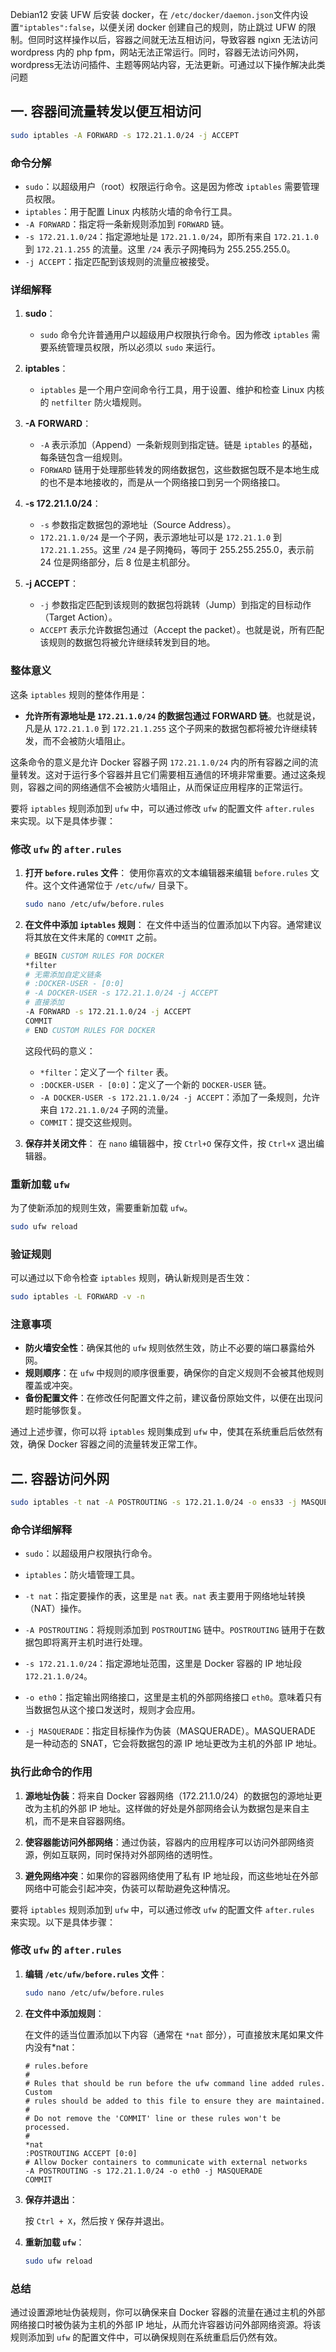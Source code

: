 Debian12 安装 UFW 后安装 docker，在 `/etc/docker/daemon.json`文件内设置`"iptables":false`，以便关闭 docker 创建自己的规则，防止跳过 UFW 的限制。但同时这样操作以后，容器之间就无法互相访问，导致容器 ngixn 无法访问 wordpress 内的 php fpm，网站无法正常运行。同时，容器无法访问外网，wordpress无法访问插件、主题等网站内容，无法更新。可通过以下操作解决此类问题

## 一. 容器间流量转发以便互相访问

```bash
sudo iptables -A FORWARD -s 172.21.1.0/24 -j ACCEPT
```

### 命令分解

- `sudo`：以超级用户（root）权限运行命令。这是因为修改 `iptables` 需要管理员权限。
- `iptables`：用于配置 Linux 内核防火墙的命令行工具。
- `-A FORWARD`：指定将一条新规则添加到 `FORWARD` 链。
- `-s 172.21.1.0/24`：指定源地址是 `172.21.1.0/24`，即所有来自 `172.21.1.0` 到 `172.21.1.255` 的流量。这里 `/24` 表示子网掩码为 255.255.255.0。
- `-j ACCEPT`：指定匹配到该规则的流量应被接受。

### 详细解释

1. **sudo**：
   - `sudo` 命令允许普通用户以超级用户权限执行命令。因为修改 `iptables` 需要系统管理员权限，所以必须以 `sudo` 来运行。

2. **iptables**：
   - `iptables` 是一个用户空间命令行工具，用于设置、维护和检查 Linux 内核的 `netfilter` 防火墙规则。

3. **-A FORWARD**：
   - `-A` 表示添加（Append）一条新规则到指定链。链是 `iptables` 的基础，每条链包含一组规则。
   - `FORWARD` 链用于处理那些转发的网络数据包，这些数据包既不是本地生成的也不是本地接收的，而是从一个网络接口到另一个网络接口。

4. **-s 172.21.1.0/24**：
   - `-s` 参数指定数据包的源地址（Source Address）。
   - `172.21.1.0/24` 是一个子网，表示源地址可以是 `172.21.1.0` 到 `172.21.1.255`。这里 `/24` 是子网掩码，等同于 255.255.255.0，表示前 24 位是网络部分，后 8 位是主机部分。

5. **-j ACCEPT**：
   - `-j` 参数指定匹配到该规则的数据包将跳转（Jump）到指定的目标动作（Target Action）。
   - `ACCEPT` 表示允许数据包通过（Accept the packet）。也就是说，所有匹配该规则的数据包将被允许继续转发到目的地。

### 整体意义

这条 `iptables` 规则的整体作用是：
- **允许所有源地址是 `172.21.1.0/24` 的数据包通过 FORWARD 链**。也就是说，凡是从 `172.21.1.0` 到 `172.21.1.255` 这个子网来的数据包都将被允许继续转发，而不会被防火墙阻止。

这条命令的意义是允许 Docker 容器子网 `172.21.1.0/24` 内的所有容器之间的流量转发。这对于运行多个容器并且它们需要相互通信的环境非常重要。通过这条规则，容器之间的网络通信不会被防火墙阻止，从而保证应用程序的正常运行。

要将 `iptables` 规则添加到 `ufw` 中，可以通过修改 `ufw` 的配置文件 `after.rules` 来实现。以下是具体步骤：

### 修改 `ufw` 的 `after.rules`

1. **打开 `before.rules` 文件**：
   使用你喜欢的文本编辑器来编辑 `before.rules` 文件。这个文件通常位于 `/etc/ufw/` 目录下。

   ```bash
   sudo nano /etc/ufw/before.rules
   ```

2. **在文件中添加 `iptables` 规则**：
   在文件中适当的位置添加以下内容。通常建议将其放在文件末尾的 `COMMIT` 之前。

   ```bash
   # BEGIN CUSTOM RULES FOR DOCKER
   *filter
   # 无需添加自定义链条
   # :DOCKER-USER - [0:0]
   # -A DOCKER-USER -s 172.21.1.0/24 -j ACCEPT
   # 直接添加
   -A FORWARD -s 172.21.1.0/24 -j ACCEPT
   COMMIT
   # END CUSTOM RULES FOR DOCKER
   ```

   这段代码的意义：
   - `*filter`：定义了一个 `filter` 表。
   - `:DOCKER-USER - [0:0]`：定义了一个新的 `DOCKER-USER` 链。
   - `-A DOCKER-USER -s 172.21.1.0/24 -j ACCEPT`：添加了一条规则，允许来自 `172.21.1.0/24` 子网的流量。
   - `COMMIT`：提交这些规则。

3. **保存并关闭文件**：
   在 `nano` 编辑器中，按 `Ctrl+O` 保存文件，按 `Ctrl+X` 退出编辑器。

### 重新加载 `ufw`

为了使新添加的规则生效，需要重新加载 `ufw`。

```bash
sudo ufw reload
```

### 验证规则

可以通过以下命令检查 `iptables` 规则，确认新规则是否生效：

```bash
sudo iptables -L FORWARD -v -n
```

### 注意事项

- **防火墙安全性**：确保其他的 `ufw` 规则依然生效，防止不必要的端口暴露给外网。
- **规则顺序**：在 `ufw` 中规则的顺序很重要，确保你的自定义规则不会被其他规则覆盖或冲突。
- **备份配置文件**：在修改任何配置文件之前，建议备份原始文件，以便在出现问题时能够恢复。

通过上述步骤，你可以将 `iptables` 规则集成到 `ufw` 中，使其在系统重启后依然有效，确保 Docker 容器之间的流量转发正常工作。


## 二. 容器访问外网

```bash
sudo iptables -t nat -A POSTROUTING -s 172.21.1.0/24 -o ens33 -j MASQUERADE
```

### 命令详细解释

- `sudo`：以超级用户权限执行命令。

- `iptables`：防火墙管理工具。

- `-t nat`：指定要操作的表，这里是 `nat` 表。`nat` 表主要用于网络地址转换（NAT）操作。

- `-A POSTROUTING`：将规则添加到 `POSTROUTING` 链中。`POSTROUTING` 链用于在数据包即将离开主机时进行处理。

- `-s 172.21.1.0/24`：指定源地址范围，这里是 Docker 容器的 IP 地址段 `172.21.1.0/24`。

- `-o eth0`：指定输出网络接口，这里是主机的外部网络接口 `eth0`。意味着只有当数据包从这个接口发送时，规则才会应用。

- `-j MASQUERADE`：指定目标操作为伪装（MASQUERADE）。MASQUERADE 是一种动态的 SNAT，它会将数据包的源 IP 地址更改为主机的外部 IP 地址。

### 执行此命令的作用

1. **源地址伪装**：将来自 Docker 容器网络（172.21.1.0/24）的数据包的源地址更改为主机的外部 IP 地址。这样做的好处是外部网络会认为数据包是来自主机，而不是来自容器网络。

2. **使容器能访问外部网络**：通过伪装，容器内的应用程序可以访问外部网络资源，例如互联网，同时保持对外部网络的透明性。

3. **避免网络冲突**：如果你的容器网络使用了私有 IP 地址段，而这些地址在外部网络中可能会引起冲突，伪装可以帮助避免这种情况。

要将 `iptables` 规则添加到 `ufw` 中，可以通过修改 `ufw` 的配置文件 `after.rules` 来实现。以下是具体步骤：

### 修改 `ufw` 的 `after.rules`

1. **编辑 `/etc/ufw/before.rules` 文件**：

   ```bash
   sudo nano /etc/ufw/before.rules
   ```

2. **在文件中添加规则**：

   在文件的适当位置添加以下内容（通常在 `*nat` 部分），可直接放末尾如果文件内没有*nat：

   ```plaintext
   # rules.before
   #
   # Rules that should be run before the ufw command line added rules. Custom
   # rules should be added to this file to ensure they are maintained.
   #
   # Do not remove the 'COMMIT' line or these rules won't be processed.
   #
   *nat
   :POSTROUTING ACCEPT [0:0]
   # Allow Docker containers to communicate with external networks
   -A POSTROUTING -s 172.21.1.0/24 -o eth0 -j MASQUERADE
   COMMIT
   ```

3. **保存并退出**：

   按 `Ctrl + X`，然后按 `Y` 保存并退出。

4. **重新加载 `ufw`**：

   ```bash
   sudo ufw reload
   ```

### 总结

通过设置源地址伪装规则，你可以确保来自 Docker 容器的流量在通过主机的外部网络接口时被伪装为主机的外部 IP 地址，从而允许容器访问外部网络资源。将该规则添加到 `ufw` 的配置文件中，可以确保规则在系统重启后仍然有效。